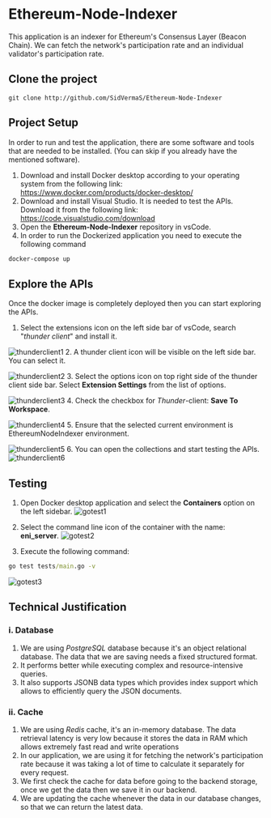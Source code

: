 # Ethereum-Node-Indexer
This application is an indexer for Ethereum's Consensus Layer (Beacon Chain). We can fetch the network's participation rate and an individual validator's participation rate.

## Clone the project
```
git clone http://github.com/SidVermaS/Ethereum-Node-Indexer
```

## Project Setup
In order to run and test the application, there are some software and tools that are needed to be installed. (You can skip if you already have the mentioned software).

1. Download and install Docker desktop according to your operating system from the following link: 
https://www.docker.com/products/docker-desktop/
2. Download and install Visual Studio. It is needed to test the APIs. Download it from the following link:
https://code.visualstudio.com/download
3. Open the **Ethereum-Node-Indexer** repository in vsCode.
4. In order to run the Dockerized application you need to execute the following command
```cmd
docker-compose up
```

## Explore the APIs
Once the docker image is completely deployed then you can start exploring the APIs.
1. Select the extensions icon on the left side bar of vsCode, search "*thunder client*" and install it.

![thunderclient1](./meta/screenshots/thunderclient1.png)
2. A thunder client icon will be visible on the left side bar. You can select it.

![thunderclient2](./meta/screenshots/thunderclient2.png)
3. Select the options icon on top right side of the thunder client side bar. Select **Extension Settings** from the list of options.

![thunderclient3](./meta/screenshots/thunderclient3.png)
4. Check the checkbox for *Thunder*-client: **Save To Workspace**.

![thunderclient4](./meta/screenshots/thunderclient4.png)
5. Ensure that the selected current environment is EthereumNodeIndexer environment. 

![thunderclient5](./meta/screenshots/thunderclient5.png)
6. You can open the collections and start testing the APIs.
![thunderclient6](./meta/screenshots/thunderclient6.png)

## Testing
1. Open Docker desktop application and select the **Containers** option on the left sidebar.
![gotest1](./meta/screenshots/gotest1.png)

2. Select the command line icon of the container with the name: **eni_server**.
![gotest2](./meta/screenshots/gotest2.png)

3. Execute the following command:
```cmd
go test tests/main.go -v
```
![gotest3](./meta/screenshots/gotest3.png)

## Technical Justification
### i. Database
1. We are using *PostgreSQL* database because it's an object relational database. The data that we are saving needs a fixed structured format.
3. It performs better while executing complex and resource-intensive queries.
4. It also supports JSONB data types which provides index support which allows to efficiently query the JSON documents.

### ii. Cache
1. We are using *Redis* cache, it's an in-memory database. The data retrieval latency is very low because it stores the data in RAM which allows extremely fast read and write operations
2. In our application, we are using it for fetching the network's participation rate because it was taking a lot of time to calculate it separately for every request. 
3. We first check the cache for data before going to the backend storage, once we get the data then we save it in our backend.
4. We are updating the cache whenever the data in our database changes, so that we can return the latest data.